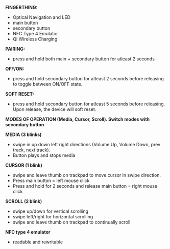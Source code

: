**FINGERTHING:**
- Optical Navigation and LED
- main button
- secondary button
- NFC Type 4 Emulator
- Qi Wireless Charging


**PAIRING:**
- press and hold both main + secondary button for atleast 2 seconds

**OFF/ON:**
- press and hold secondary button for atleast 2 seconds before releasing to toggle between ON/OFF state.

**SOFT RESET:**
- press and hold secondary button for atleast 5 seconds before releasing. Upon release, the device will soft reset.


**MODES OF OPERATION (Media, Cursor, Scroll). Switch modes with secondary button**

**MEDIA (3 blinks)**
- swipe in up down left right directions (Volume Up, Volume Down, prev track, next track). 
- Button plays and stops media

**CURSOR (1 blink)**
- swipe and leave thumb on trackpad to move cursor in swipe direction. 
- Press main button = left mouse click
- Press and hold for 2 seconds and release main button = right mouse click

**SCROLL (2 blink)**
- swipe up/down for vertical scrolling
- swipe left/right for horizontal scrolling
- swipe and leave thumb on trackpad to continually scroll 

**NFC type 4 emulator**
- readable and rewritable


